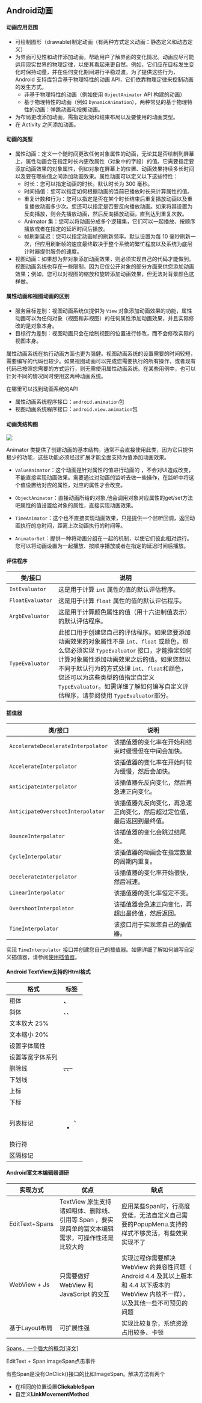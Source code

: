 ## Android动画

#### 动画应用范围

- 可绘制图形（drawable)制定动画（有两种方式定义动画：静态定义和动态定义）
- 为界面可见性和动作添加动画，帮助用户了解界面的变化情况。动画应尽可能运用现实世界的物理定律，以使其看起来更自然。例如，它们应在目标发生变化时保持动量，并在任何变化期间进行平稳过渡。为了提供这些行为，Android 支持库包含基于物理特性的动画 API，它们依靠物理定律来控制动画的发生方式。
  - 非基于物理特性的动画（例如使用 `ObjectAnimator` API 构建的动画）
  - 基于物理特性的动画（例如 `DynamicAnimation`），两种常见的基于物理特性的动画：弹跳动画和投掷动画。
- 为布局更改添加动画，需指定起始和结束布局以及要使用的动画类型。
- 在 Activity 之间添加动画。



#### 动画的类型

- 属性动画：定义一个随时间更改任何对象属性的动画，无论其是否绘制到屏幕上，属性动画会在指定时长内更改属性（对象中的字段）的值。它需要指定要添加动画效果的对象属性，例如对象在屏幕上的位置、动画效果持续多长时间以及要在哪些值之间添加动画效果。属性动画可以定义以下这些特性：
  - 时长：您可以指定动画的时长。默认时长为 300 毫秒。
  - 时间插值：您可以指定如何根据动画的当前已播放时长来计算属性的值。
  - 重复计数和行为：您可以指定是否在某个时长结束后重复播放动画以及重复播放动画多少次。您还可以指定是否要反向播放动画。如果将其设置为反向播放，则会先播放动画，然后反向播放动画，直到达到重复次数。
  - Animator 集：您可以将动画分成多个逻辑集，它们可以一起播放、按顺序播放或者在指定的延迟时间后播放。
  - 帧刷新延迟：您可以指定动画帧的刷新频率。默认设置为每 10 毫秒刷新一次，但应用刷新帧的速度最终取决于整个系统的繁忙程度以及系统为底层计时器提供服务的速度。
- 视图动画：如果想为非对象添加动画效果，则必须实现自己的代码才能做到。视图动画系统也存在一些限制，因为它仅公开对象的部分方面来供您添加动画效果；例如，您可以对视图的缩放和旋转添加动画效果，但无法对背景颜色这样做。



#### 属性动画和视图动画的区别

- 服务目标差别：视图动画系统仅提供为 `View` 对象添加动画效果的功能，属性动画可以为任何对象（视图和非视图）的任何属性添加动画效果，并且实际修改的是对象本身。
- 目标行为差别：视图动画只会在绘制视图的位置进行修改，而不会修改实际的视图本身。

属性动画系统在执行动画方面也更为强健。视图动画系统的设置需要的时间较短，需要编写的代码也较少。如果视图动画可以完成您需要执行的所有操作，或者现有代码已按照您需要的方式运行，则无需使用属性动画系统。在某些用例中，也可以针对不同的情况同时使用这两种动画系统。

在哪里可以找到动画系统的API

- 属性动画系统程序接口：`android.animation`包
- 视图动画系统程序接口：`android.view.animation`包



#### 动画类结构图

![](https://upload-images.jianshu.io/upload_images/2062943-6c2591171f8e3ca6.png?imageMogr2/auto-orient/strip|imageView2/2/w/747/format/webp)

Animator 类提供了创建动画的基本结构。通常不会直接使用此类，因为它只提供极少的功能，这些功能必须经过扩展才能全面支持为值添加动画效果。

- `ValueAnimator`：这个动画是针对属性的值进行动画的 ，不会对UI造成改变，不能直接实现动画效果。需要通过对动画的监听去做一些操作，在监听中将这个值设置给对应的属性，对应的属性才会改变。

- `ObjectAnimator`：直接动画所给的对象,他会调用对象对应属性的get/set方法吧属性的值设置给对象的属性，直接实现动画效果。

- `TimeAnimator`：这个也不直接实现动画效果，只是提供一个监听回调，返回动画执行的总时间，距离上次动画执行的时间等。
- `AnimatorSet`：提供一种将动画分组在一起的机制，以使它们彼此相对运行。您可以将动画设置为一起播放、按顺序播放或者在指定的延迟时间后播放。



#### 评估程序

| 类/接口          | 说明                                                         |
| ---------------- | ------------------------------------------------------------ |
| `IntEvaluator`   | 这是用于计算 `int` 属性的值的默认评估程序。                  |
| `FloatEvaluator` | 这是用于计算 `float` 属性的值的默认评估程序。                |
| `ArgbEvaluator`  | 这是用于计算颜色属性的值（用十六进制值表示）的默认评估程序。 |
| `TypeEvaluator`  | 此接口用于创建您自己的评估程序。如果您要添加动画效果的对象属性不是 `int`、`float` 或颜色，那么您必须实现 `TypeEvaluator` 接口，才能指定如何计算对象属性添加动画效果之后的值。如果您想以不同于默认行为的方式处理 `int`、`float`和颜色，您还可以为这些类型的值指定自定义 `TypeEvaluator`。如需详细了解如何编写自定义评估程序，请参阅使用 `TypeEvaluator`部分。 |



#### 插值器

| 类/接口                            | 说明                                                         |
| ---------------------------------- | ------------------------------------------------------------ |
| `AccelerateDecelerateInterpolator` | 该插值器的变化率在开始和结束时缓慢但在中间会加快。           |
| `AccelerateInterpolator`           | 该插值器的变化率在开始时较为缓慢，然后会加快。               |
| `AnticipateInterpolator`           | 该插值器先反向变化，然后再急速正向变化。                     |
| `AnticipateOvershootInterpolator`  | 该插值器先反向变化，再急速正向变化，然后超过定位值，最后返回到最终值。 |
| `BounceInterpolator`               | 该插值器的变化会跳过结尾处。                                 |
| `CycleInterpolator`                | 该插值器的动画会在指定数量的周期内重复。                     |
| `DecelerateInterpolator`           | 该插值器的变化率开始很快，然后减速。                         |
| `LinearInterpolator`               | 该插值器的变化率恒定不变。                                   |
| `OvershootInterpolator`            | 该插值器会急速正向变化，再超出最终值，然后返回。             |
| `TimeInterpolator`                 | 该接口用于实现您自己的插值器。                               |

实现 `TimeInterpolator` 接口并创建您自己的插值器。如需详细了解如何编写自定义插值器，请参阅[使用插值器](https://developer.android.google.cn/guide/topics/graphics/prop-animation?hl=zh-cn#interpolators)。





#### Android TextView支持的Html格式

| 格式             | 标签                                        |
| ---------------- | ------------------------------------------- |
| 粗体             | <b>、<em>                                   |
| 斜体             | <i>、<cite>、<dfn>                          |
| 文本放大 25%     | <big>                                       |
| 文本缩小 20%     | <small>                                     |
| 设置字体属性     | <font face="font_family" color="hex_color"> |
| 设置等宽字体系列 | <tt>                                        |
| 删除线           | <s>、<strike>、<del>                        |
| 下划线           | <u>                                         |
| 上标             | <sup>                                       |
| 下标             | <sub>                                       |
| 列表标记         | <ul>、<li>                                  |
| 换行符           | <br/>                                       |
| 区隔标记         | <div>                                       |



#### Android富文本编辑器调研

| 实现方式       | 优点                                                         | 缺点                                                         |
| -------------- | ------------------------------------------------------------ | ------------------------------------------------------------ |
| EditText+Spans | TextView 原生支持诸如粗体、删除线、引用等 Span ，要实现简单的富文本编辑需求，可操作性还是比较大的 | 应用某些Span时，行高度变低，无法自定义自己需要的PopupMenu.支持的样式不够灵活，有些效果实现不了 |
| WebView + Js   | 只需要做好 WebView 和 JavaScript 的交互                      | 实现过程你需要解决 WebView 的兼容性问题（ Android 4.4 及其以上版本和 4.4 以下版本的 WebView 内核不一样），以及其他一些不可预见的问题 |
| 基于Layout布局 | 可扩展性强                                                   | 实现比较复杂，系统资源占用较多、卡顿                         |

[Spans，一个强大的概念[译文]](https://rocko.xyz/2015/03/04/【译】Spans，一个强大的概念/)

EditText + Span  imageSpan点击事件

有些Span是没有OnClick()接口的比如ImageSpan。解决方法有两个

- 在相同的位置设置**ClickableSpan**
- 自定义**LinkMovementMethod**
